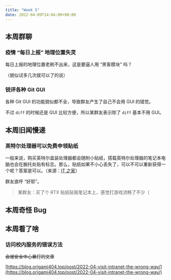 ```yaml
---
title: "Week 5"
date: 2022-04-09T14:04:00+08:00
---
```


## 本周群聊

### 疫情 “每日上报” 地理位置失灵

每日上报的地理位置老刷不出来，这是要逼人用 “黑客模块” 吗？

（貌似试多几次就可以了的说）

### 锐评各种 Git GUI

各种 Git GUI 的功能貌似都不全，导致群友产生了自己不会用 GUI 的错觉。

不过 `diff` 的时候还是 GUI 比较方便，所以某群友表示除了 `diff` 基本不用 GUI。

<!--todo-->

## 本周旧闻慢递

### 英特尔处理器可以免费申领贴纸

一般来说，购买英特尔盒装处理器都会随附小贴纸，搭载英特尔处理器的笔记本电脑也会在腕托处贴有标志。那么，贴纸如果不小心丢失了，可以不可以重新获得一个呢？答案是可以。（来源：[IT 之家](https://www.ithome.com/0/611/270.htm)）

群友直呼 “好耶”。

> 某群友：买了个 RTX 贴纸贴我笔记本上，感觉打游戏流畅了不少（

<!--todo-->

## 本周奇怪 Bug

<!--todo-->

## 本周看了啥

### 访问校内服务的错误方法

~~会被安全中心暴打的文章~~

[https://blog.origami404.top/post/2022-04-visit-intranet-the-wrong-way/](https://blog.origami404.top/post/2022-04-visit-intranet-the-wrong-way/)

<!--todo-->
